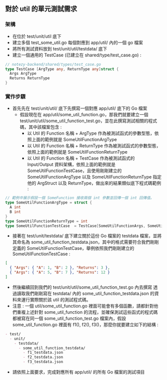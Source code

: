 ## 對於 util 的單元測試需求

### 架構

- 在位於 test/unit/util 底下
- 建立多個 test_some_util.go 每個對應到 app/util/ 內的一個 go 檔案
- 將所有測試資料放到 test/unit/util/testdata/ 底下
- 建立一個通用的 TestCase (已建立在 shared/type/test_case.go) :

```Go
// notezy-backend/shared/types/test_case.go
type TestCase [ArgType any, ReturnType any]struct {
  Args ArgType
  Returns ReturnType
}
```

### 實作步驟

- 首先先在 test/unit/util/ 底下先撰寫一個對應 app/util/ 底下的 Go 檔案
  - 假設現在在 app/util/some_util_function.go，那我們就要建立一個 test/unit/util/some_util_function_test.go，並在此撰寫測試相關的程式碼，其中該檔案包含 :
    - 以 Util 的 Function 名稱 + ArgType 作為被測試函式的參數型態，依照上面的範例就是 SomeUtilFunctionArgType
    - 以 Util 的 Function 名稱 + ReturnType 作為被測試函式的參數型態，依照上面的範例就是 SomeUtilFunctionReturnType
    - 以 Util 的 Function 名稱 + TestCase 作為被測試函式的 Input/Output 資料架構，依照上面的範例就是 SomeUtilFunctionTestCase，且使用剛剛建立的 SomeUtilFunctionArgType 以及 SomeUtilFunctionReturnType 指定他的 ArgStruct 以及 ReturnType，做出來的結果類似底下程式碼範例 :

```Go
// 範例中展示假設一個 SomeFunction 接收兩個 int 參數並回傳一個 int 回傳值。
type SomeUtilFunctionArgType = struct {
  A int
  B int
}
type SomeUtilFunctionReturnType = int
type SomeUtilFunctionTestCase  = TestCase[SomeUtilFunctionArgs, SomeUtilFunctionReturnType]
```

- 接著在 test/unit/testdata/ 底下建立關於這份 Go 檔案的 testdata 檔案，並將其命名為 some_util_function_testdata.json，其中的格式需要符合我們剛剛定義的 SomeUtilFunctionTestCase，舉例依照我們剛剛建立的 SomeUtilFunctionTestCase :

```json
[
  { "Args": { "A": 1, "B": 2 }, "Returns": 3 },
  { "Args": { "A": 5, "B": 7 }, "Returns": 12 }
]
```

- 然後繼續回到我們的 test/unit/util/some_util_function_test.go 內去撰寫 透過讀取我們剛剛寫在 testdata/ 內的 some_util_function_testdata.json 的資料來運行實際關於該 util 的測試程式碼。
- 注意 : 一個 util/some_util_function.go 裡面可能會有多個函數，請都針對他們重複上述針對 some_util_function 的流程，並確保測試這些函式的程式碼都被寫在同一個 some_util_function_test.go 檔案內，假設 some_util_function.go 裡面有 f1(), f2(), f3()，那麼你就要建立如下的結構 :

```MarkDown
- test/
  - unit/
    - testdata/
      - some_util_function_testdata/
        - f1_testdata.json
        - f2_testdata.json
        - f3_testdata.json
```

- 請依照上面要求，完成對應所有 app/util/ 的所有 Go 檔案的測試項目
